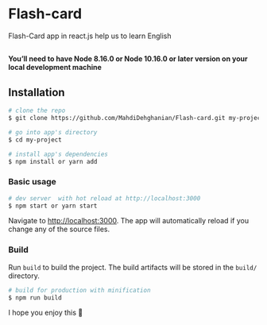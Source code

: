 # Flash-card
Flash-Card app in react.js help us to learn English

## 

**You’ll need to have Node 8.16.0 or Node 10.16.0 or later version on your local development machine** 

## Installation

``` bash
# clone the repo
$ git clone https://github.com/MahdiDehghanian/Flash-card.git my-project

# go into app's directory
$ cd my-project

# install app's dependencies
$ npm install or yarn add
```

### Basic usage

``` bash
# dev server  with hot reload at http://localhost:3000
$ npm start or yarn start
```

Navigate to [http://localhost:3000](http://localhost:3000). The app will automatically reload if you change any of the source files.

### Build

Run `build` to build the project. The build artifacts will be stored in the `build/` directory.

```bash
# build for production with minification
$ npm run build
```


I hope you enjoy this 🖤

